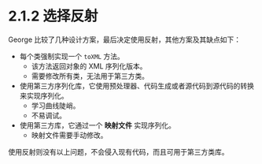 # 2.1.2 选择反射

George 比较了几种设计方案，最后决定使用反射，其他方案及其缺点如下：

* 每个类强制实现一个 `toXML` 方法。
	+ 该方法返回对象的 XML 序列化版本。
	+ 需要修改所有类，无法用于第三方类。
* 使用第三方序列化库，它使用预处理器、代码生成或者源代码到源代码的转换来实现序列化。
	+ 学习曲线陡峭。
	+ 不易调试。
* 使用第三方库，它通过一个 **映射文件** 实现序列化。
	+ 映射文件需要手动修改。

使用反射则没有以上问题，不会侵入现有代码，而且可用于第三方类库。